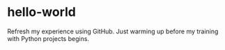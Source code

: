 # hello-world
Refresh my experience using GitHub.  Just warming up before my training with Python projects begins.

